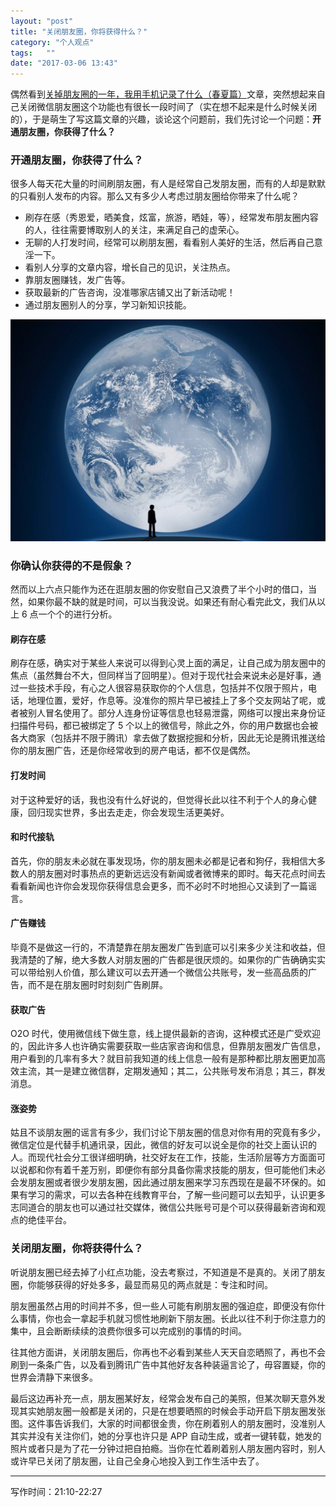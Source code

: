 ```yaml
---
layout: "post"
title: "关闭朋友圈，你将获得什么？"
category: "个人观点"
tags:   ""
date: "2017-03-06 13:43"
---
```


偶然看到[关掉朋友圈的一年，我用手机记录了什么（春夏篇）](http://www.jianshu.com/p/409982e5ecb1)文章，突然想起来自己关闭微信朋友圈这个功能也有很长一段时间了（实在想不起来是什么时候关闭的），于是萌生了写这篇文章的兴趣，谈论这个问题前，我们先讨论一个问题：**开通朋友圈，你获得了什么？**

### 开通朋友圈，你获得了什么？

很多人每天花大量的时间刷朋友圈，有人是经常自己发朋友圈，而有的人却是默默的只看别人发布的内容。那么又有多少人考虑过朋友圈给你带来了什么呢？
- 刷存在感（秀恩爱，晒美食，炫富，旅游，晒娃，等），经常发布朋友圈内容的人，往往需要博取别人的关注，来满足自己的虚荣心。
- 无聊的人打发时间，经常可以刷朋友圈，看看别人美好的生活，然后再自己意淫一下。
- 看别人分享的文章内容，增长自己的见识，关注热点。
- 靠朋友圈赚钱，发广告等。
- 获取最新的广告咨询，没准哪家店铺又出了新活动呢！
- 通过朋友圈别人的分享，学习新知识技能。

![](https://raw.githubusercontent.com/noparkinghere/noparkinghere.github.io/master/img/2017-03-06-关闭朋友圈，你将获得什么？/1.jpg)

<!-- more -->

### 你确认你获得的不是假象？

然而以上六点只能作为还在逛朋友圈的你安慰自己又浪费了半个小时的借口，当然，如果你最不缺的就是时间，可以当我没说。如果还有耐心看完此文，我们从以上 6 点一个个的进行分析。

#### 刷存在感

刷存在感，确实对于某些人来说可以得到心灵上面的满足，让自己成为朋友圈中的焦点（虽然舞台不大，但同样当了回明星）。但对于现代社会来说未必是好事，通过一些技术手段，有心之人很容易获取你的个人信息，包括并不仅限于照片，电话，地理位置，爱好，作息等。没准你的照片早已被挂上了多个交友网站了呢，或者被别人冒名使用了。部分人连身份证等信息也轻易泄露，网络可以搜出来身份证扫描件号码，都已被绑定了 5 个以上的微信号，除此之外，你的用户数据也会被各大商家（包括并不限于腾讯）拿去做了数据挖掘和分析，因此无论是腾讯推送给你的朋友圈广告，还是你经常收到的房产电话，都不仅是偶然。

#### 打发时间

对于这种爱好的话，我也没有什么好说的，但觉得长此以往不利于个人的身心健康，回归现实世界，多出去走走，你会发现生活更美好。

#### 和时代接轨

首先，你的朋友未必就在事发现场，你的朋友圈未必都是记者和狗仔，我相信大多数人的朋友圈对时事热点的更新远远没有新闻或者微博来的即时。每天花点时间去看看新闻也许你会发现你获得信息会更多，而不必时不时地担心又读到了一篇谣言。

#### 广告赚钱

毕竟不是做这一行的，不清楚靠在朋友圈发广告到底可以引来多少关注和收益，但我清楚的了解，绝大多数人对朋友圈的广告都是很厌烦的。如果你的广告确确实实可以带给别人价值，那么建议可以去开通一个微信公共账号，发一些高品质的广告，而不是在朋友圈时时刻刻广告刷屏。

#### 获取广告

O2O 时代，使用微信线下做生意，线上提供最新的咨询，这种模式还是广受欢迎的，因此许多人也许确实需要获取一些店家咨询和信息，但靠朋友圈发广告信息，用户看到的几率有多大？就目前我知道的线上信息一般有是那种都比朋友圈更加高效主流，其一是建立微信群，定期发通知；其二，公共账号发布消息；其三，群发消息。

#### 涨姿势

姑且不谈朋友圈的谣言有多少，我们讨论下朋友圈的信息对你有用的究竟有多少，微信定位是代替手机通讯录，因此，微信的好友可以说全是你的社交上面认识的人。而现代社会分工很详细明确，社交好友在工作，技能，生活阶层等方方面面可以说都和你有着千差万别，即便你有部分具备你需求技能的朋友，但可能他们未必会发朋友圈或者很少发朋友圈，因此通过朋友圈来学习东西现在是最不环保的。如果有学习的需求，可以去各种在线教育平台，了解一些问题可以去知乎，认识更多志同道合的朋友也可以通过社交媒体，微信公共账号可是个可以获得最新咨询和观点的绝佳平台。

### 关闭朋友圈，你将获得什么？

听说朋友圈已经去掉了小红点功能，没去考察过，不知道是不是真的。关闭了朋友圈，你能够获得的好处多多，最显而易见的两点就是：专注和时间。

朋友圈虽然占用的时间并不多，但一些人可能有刷朋友圈的强迫症，即便没有你什么事情，你也会一拿起手机就习惯性地刷新下朋友圈。长此以往不利于你注意力的集中，且会断断续续的浪费你很多可以完成别的事情的时间。

往其他方面讲，关闭朋友圈后，你再也不必看到某些人天天自恋晒照了，再也不会刷到一条条广告，以及看到腾讯广告中其他好友各种装逼言论了，毋容置疑，你的世界会清静下来很多。

最后这边再补充一点，朋友圈某好友，经常会发布自己的美照，但某次聊天意外发现其实她朋友圈一般都是关闭的，只是在想要晒照的时候会手动开启下朋友圈发张图。这件事告诉我们，大家的时间都很金贵，你在刷着别人的朋友圈时，没准别人其实并没有关注你们，她的分享也许只是 APP 自动生成，或者一键转载，她发的照片或者只是为了花一分钟过把自拍瘾。当你在忙着刷着别人朋友圈内容时，别人或许早已关闭了朋友圈，让自己全身心地投入到工作生活中去了。


***

写作时间：21:10-22:27
